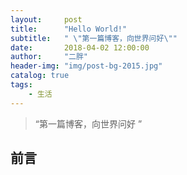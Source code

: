 ```yaml
---
layout:     post
title:      "Hello World!"
subtitle:   " \"第一篇博客，向世界问好\""
date:       2018-04-02 12:00:00
author:     "二胖"
header-img: "img/post-bg-2015.jpg"
catalog: true
tags:
    - 生活
---
```


> “第一篇博客，向世界问好 ”


## 前言





